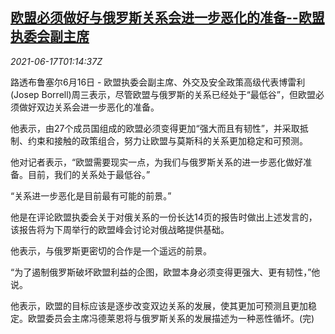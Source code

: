<!--1623893463000-->
[欧盟必须做好与俄罗斯关系会进一步恶化的准备--欧盟执委会副主席](https://cn.reuters.com/article/eu-russia-0617-thur-idCNKCS2DT038)
------

<div><i>2021-06-17T01:14:37Z</i></div><p>路透布鲁塞尔6月16日 - 欧盟执委会副主席、外交及安全政策高级代表博雷利(Josep Borrell)周三表示，尽管欧盟与俄罗斯的关系已经处于“最低谷”，但欧盟必须做好双边关系会进一步恶化的准备。</p><p>他表示，由27个成员国组成的欧盟必须变得更加“强大而且有韧性”，并采取抵制、约束和接触的政策组合，努力让欧盟与莫斯科的关系更加稳定和可预测。</p><p>他对记者表示，“欧盟需要现实一点，为我们与俄罗斯关系的进一步恶化做好准备。目前，我们的关系处于最低谷。”</p><p>“关系进一步恶化是目前最有可能的前景。”</p><p>他是在评论欧盟执委会关于对俄关系的一份长达14页的报告时做出上述发言的，该报告将为下周举行的欧盟峰会讨论对俄战略提供基础。</p><p>他表示，与俄罗斯更密切的合作是一个遥远的前景。</p><p>“为了遏制俄罗斯破坏欧盟利益的企图，欧盟本身必须变得更强大、更有韧性，”他说。</p><p>他表示，欧盟的目标应该是逐步改变双边关系的发展，使其更加可预测且更加稳定。欧盟委员会主席冯德莱恩将与俄罗斯关系的发展描述为一种恶性循坏。(完)</p>

